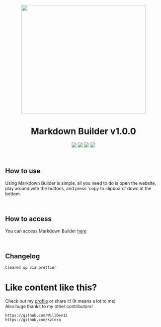 <p align="center"><img src="https://cdn1.iconfinder.com/data/icons/logos-and-brands-3/512/205_Markdown_logo_logos-512.png" width="400" height="350"></p>

<h1 align="center">Markdown Builder v1.0.0</h1>

<p align="center">
<a href="https://github.com/WillDev12">
<img src="https://img.shields.io/github/followers/WillDev12?label=follow%20my%20github&logo=github&style=for-the-badge"></a>
<img src="https://img.shields.io/github/stars/WillDev12/Markdown-Builder?style=for-the-badge">
<img src="https://img.shields.io/github/forks/WillDev12/Markdown-Builder?style=for-the-badge">
<img src="https://img.shields.io/github/watchers/WillDev12/Markdown-Builder?style=for-the-badge">
</p>

<br>

<h2>How to use</h2>

<p>Using Markdown Builder is simple, all you need to do is open the website, play around with the buttons, and press 'copy to clipboard' down at the bottom.</p>

<br>

<h2>How to access</h2>

<p>You can access Markdown Builder <a href="https://WillDev12.github.io/Markdown-Builder">here</a></p>

<br>

<h2>Changelog</h2>

```
Cleared up via prettier
```

<h1>Like content like this?</h1>

Check out my [profile](https://github.com/WillDev12) or share it! (It means a lot to me)<br>
Also huge thanks to my other contributors!

```
https://github.com/WillDev12
https://github.com/kztera
```

